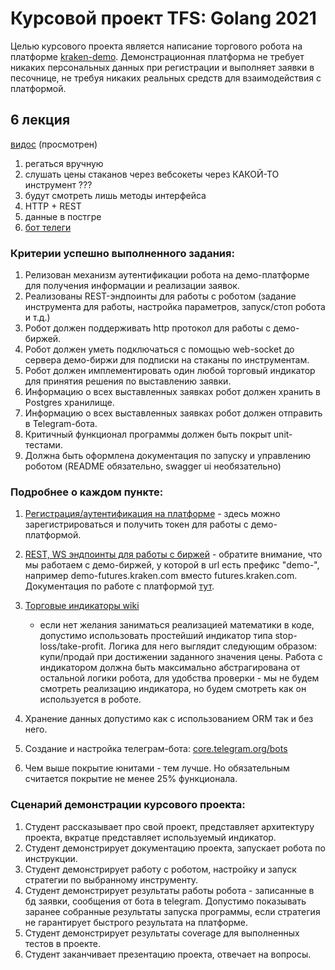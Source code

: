 # Курсовой проект TFS: Golang 2021

Целью курсового проекта является написание торгового робота на
платформе [kraken-demo](https://futures.kraken.com/ru.html). Демонстрационная платформа не требует никаких персональных
данных при регистрации и выполняет заявки в песочнице, не требуя никаких реальных средств для взаимодействия с
платформой.

## 6 лекция ###

[видос](https://youtu.be/r15zRtUrHQI?list=PLp8YG0BfOLkx-oKQJ-01S9agapKPhgxoO&t=3986) (просмотрен)

1. регаться вручную
2. слушать цены стаканов через вебсокеты через КАКОЙ-ТО инструмент ???
3. будут смотреть лишь методы интерфейса
4. HTTP + REST
5. данные в постгре
6. [бот телеги](https://github.com/tucnak/telebot)

### Критерии успешно выполненного задания:

1. Релизован механизм аутентификации робота на демо-платформе для получения информации и реализации заявок.
2. Реализованы REST-эндпоинты для работы с роботом (задание инструмента для работы, настройка параметров, запуск/стоп
   робота и т.д.)
3. Робот должен поддерживать http протокол для работы с демо-биржей.
4. Робот должен уметь подключаться с помощью web-socket до сервера демо-биржи для подписки на стаканы по инструментам.
5. Робот должен имплементировать один любой торговый индикатор для принятия решения по выставлению заявки.
6. Информацию о всех выставленных заявках робот должен хранить в Postgres хранилище.
7. Информацию о всех выставленных заявках робот должен отправить в Telegram-бота.
8. Критичный функционал программы должен быть покрыт unit-тестами.
9. Должна быть оформлена документация по запуску и управлению роботом (README обязательно, swagger ui необязательно)

### Подробнее о каждом пункте:

1. [Регистрация/аутентификация на платформе](https://demo-futures.kraken.com/futures) - здесь можно зарегистрироваться и
   получить токен для работы с демо-платформой.

2. [REST, WS эндпоинты для работы с биржей](https://support.kraken.com/hc/en-us/articles/360022839491-API-URLs) -
   обратите внимание, что мы работаем с демо-биржей, у которой в url есть префикс "demo-", например
   demo-futures.kraken.com вместо futures.kraken.com. Документация по работе с
   платформой [тут](https://support.kraken.com/hc/en-us/sections/360012894412-Futures-API).

5. [Торговые индикаторы wiki](https://ru.wikipedia.org/wiki/%D0%A2%D0%B5%D1%85%D0%BD%D0%B8%D1%87%D0%B5%D1%81%D0%BA%D0%B8%D0%B9_%D0%B8%D0%BD%D0%B4%D0%B8%D0%BA%D0%B0%D1%82%D0%BE%D1%80)
   - если нет желания заниматься реализацией математики в коде, допустимо использовать простейший индикатор типа
   stop-loss/take-profit. Логика для него выглядит следующим образом: купи/продай при достижении заданного значения
   цены. Работа с индикатором должна быть максимально абстрагирована от остальной логики робота, для удобства проверки -
   мы не будем смотреть реализацию индикатора, но будем смотреть как он используется в роботе.

6. Хранение данных допустимо как с использованием ORM так и без него.

7. Создание и настройка телеграм-бота: [core.telegram.org/bots](https://core.telegram.org/bots)

8. Чем выше покрытие юнитами - тем лучше. Но обязательным считается покрытие не менее 25% функционала.

### Сценарий демонстрации курсового проекта:

1. Студент рассказывает про свой проект, представляет архитектуру проекта, вкратце представляет используемый индикатор.
2. Студент демонстрирует документацию проекта, запускает робота по инструкции.
3. Студент демонстрирует работу с роботом, настройку и запуск стратегии по выбранному инструменту.
4. Студент демонстрирует результаты работы робота - записанные в бд заявки, сообщения от бота в telegram. Допустимо
   показывать заранее собранные результаты запуска программы, если стратегия не гарантирует быстрого результата на
   платформе.
5. Студент демонстрирует результаты coverage для выполненных тестов в проекте.
6. Студент заканчивает презентацию проекта, отвечает на вопросы.